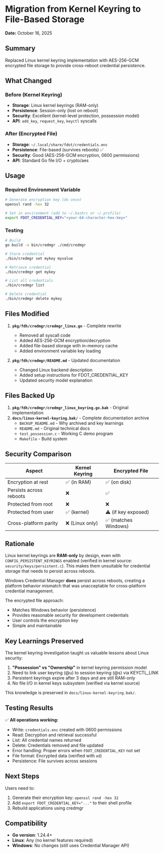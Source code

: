 # Migration from Kernel Keyring to File-Based Storage

**Date:** October 16, 2025

## Summary

Replaced Linux kernel keyring implementation with AES-256-GCM encrypted file storage to provide cross-reboot credential persistence.

## What Changed

### Before (Kernel Keyring)
- **Storage**: Linux kernel keyrings (RAM-only)
- **Persistence**: Session-only (lost on reboot)
- **Security**: Excellent (kernel-level protection, possession model)
- **API**: `add_key`, `request_key`, `keyctl` syscalls

### After (Encrypted File)
- **Storage**: `~/.local/share/fdot/credentials.enc`
- **Persistence**: File-based (survives reboots) ✅
- **Security**: Good (AES-256-GCM encryption, 0600 permissions)
- **API**: Standard Go file I/O + crypto/aes

## Usage

### Required Environment Variable

```bash
# Generate encryption key (do once)
openssl rand -hex 32

# Set in environment (add to ~/.bashrc or ~/.profile)
export FDOT_CREDENTIAL_KEY="<your-64-character-hex-key>"
```

### Testing

```bash
# Build
go build -o bin/credmgr ./cmd/credmgr

# Store credential
./bin/credmgr set mykey myvalue

# Retrieve credential
./bin/credmgr get mykey

# List all credentials
./bin/credmgr list

# Delete credential
./bin/credmgr delete mykey
```

## Files Modified

1. **`pkg/fdh/credmgr/credmgr_linux.go`** - Complete rewrite
   - Removed all syscall code
   - Added AES-256-GCM encryption/decryption
   - Added file-based storage with in-memory cache
   - Added environment variable key loading

2. **`pkg/fdh/credmgr/README.md`** - Updated documentation
   - Changed Linux backend description
   - Added setup instructions for FDOT_CREDENTIAL_KEY
   - Updated security model explanation

## Files Backed Up

1. **`pkg/fdh/credmgr/credmgr_linux_keyring.go.bak`** - Original implementation
2. **`docs/linux-kernel-keyring.bak/`** - Complete documentation archive
   - `BACKUP_README.md` - Why archived and key learnings
   - `README.md` - Original technical docs
   - `test_possession.c` - Working C demo program
   - `Makefile` - Build system

## Security Comparison

| Aspect | Kernel Keyring | Encrypted File |
|--------|---------------|----------------|
| Encryption at rest | ✅ (in RAM) | ✅ (on disk) |
| Persists across reboots | ❌ | ✅ |
| Protected from root | ❌ | ❌ |
| Protected from user | ✅ (kernel) | ⚠️ (if key exposed) |
| Cross-platform parity | ❌ (Linux only) | ✅ (matches Windows) |

## Rationale

Linux kernel keyrings are **RAM-only** by design, even with `CONFIG_PERSISTENT_KEYRINGS` enabled (verified in kernel source: `security/keys/persistent.c`). This makes them unsuitable for credential storage that needs to persist across reboots.

Windows Credential Manager **does** persist across reboots, creating a platform behavior mismatch that was unacceptable for cross-platform credential management.

The encrypted file approach:
- Matches Windows behavior (persistence)
- Provides reasonable security for development credentials
- User controls the encryption key
- Simple and maintainable

## Key Learnings Preserved

The kernel keyring investigation taught us valuable lessons about Linux security:

1. **"Possession" vs "Ownership"** in kernel keyring permission model
2. Need to link user keyring (@u) to session keyring (@s) via KEYCTL_LINK
3. Persistent keyrings expire after 3 days and are still RAM-only
4. No file I/O in kernel keys subsystem (verified via kernel source)

This knowledge is preserved in `docs/linux-kernel-keyring.bak/`.

## Testing Results

✅ **All operations working:**
- Write: `credentials.enc` created with 0600 permissions
- Read: Decryption and retrieval successful
- List: All credential names returned
- Delete: Credentials removed and file updated
- Error handling: Proper errors when `FDOT_CREDENTIAL_KEY` not set
- File format: Encrypted data (verified with `od`)
- Persistence: File survives across sessions

## Next Steps

Users need to:
1. Generate their encryption key: `openssl rand -hex 32`
2. Add `export FDOT_CREDENTIAL_KEY="..."` to their shell profile
3. Rebuild applications using credmgr

## Compatibility

- **Go version**: 1.24.4+
- **Linux**: Any (no kernel features required)
- **Windows**: No changes (still uses Credential Manager API)
